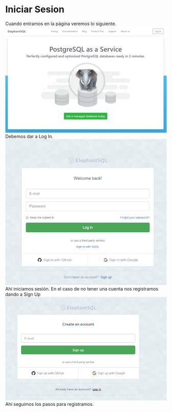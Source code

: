 <h1>Iniciar Sesion</h1>
Cuando entramos en la página veremos lo siguiente.
<img src="../imagenes/IniciarSesion1.PNG"/>
Debemos dar a Log In. <br/>
<img src="../imagenes/IniciarSesion2.PNG"/>
Ahí iniciamos sesión. En el caso de no tener una cuenta nos registramos dando a Sign Up<br/>
<img src="../imagenes/IniciarSesion3.PNG"/>
Ahí seguimos los pasos para registramos.<br/>
